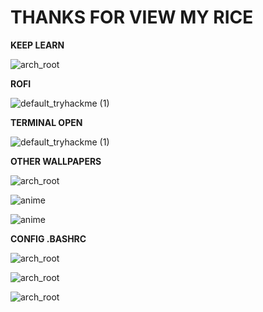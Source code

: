 # THANKS FOR VIEW MY RICE
**KEEP LEARN**

![arch_root](https://github.com/DARKSECshell/RICE-ARCH/assets/121623691/2a1ef6cc-3036-469b-9fbf-f0cc302dc9e6)





**ROFI**

![default_tryhackme (1)](https://github.com/DARKSECshell/rice_arch/assets/121623691/09a58109-782c-429c-9682-f7e45c96032d)



**TERMINAL OPEN**

![default_tryhackme (1)](https://github.com/DARKSECshell/rice_arch/assets/121623691/a5de229b-6076-416a-b385-a4516f0d13dc)

**OTHER WALLPAPERS**

![arch_root](https://github.com/DARKSECshell/RICE-ARCH/assets/121623691/f9efd8f4-8302-4713-8d32-455df839a463)

![anime](https://github.com/DARKSECshell/RICE-ARCH/assets/121623691/5acb3d36-e1d4-479e-931b-7fb3212903c7)


![anime](https://github.com/DARKSECshell/RICE-ARCH/assets/121623691/141138f1-5272-4d53-b335-c3b0c7875b0a)

**CONFIG .BASHRC**

![arch_root](https://github.com/DARKSECshell/RICE-ARCH/assets/121623691/343cd858-cd03-4d07-9f15-24b0a210a06c)

![arch_root](https://github.com/DARKSECshell/RICE-ARCH/assets/121623691/b4d09703-a500-45eb-a7c4-b802e03dd235)

![arch_root](https://github.com/DARKSECshell/RICE-ARCH/assets/121623691/888a5e95-73b2-44a9-89c1-7d97a5d6f3bf)
